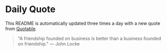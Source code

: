 # Daily Quote


This README is automatically updated three times a day with a new quote from [Quotable](https://github.com/lukePeavey/quotable).




















































> "A friendship founded on business is better than a business founded on friendship."
> — John Locke
